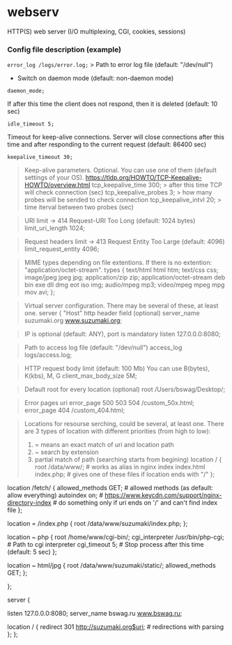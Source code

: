 # webserv
HTTP(S) web server (I/O multiplexing, CGI, cookies, sessions)

### Config file description (example)

`error_log /logs/error.log;` > Path to error log file (default: "/dev/null")

* Switch on daemon mode (default: non-daemon mode)

`daemon_mode;`

If after this time the client does not respond,
then it is deleted (default: 10 sec)

`idle_timeout 5;`

Timeout for keep-alive connections. Server will close connections after this time
and after responding to the current request (default: 86400 sec)

`keepalive_timeout 30;`

> Keep-alive parameters. Optional.
> You can use one of them (default settings of your OS).
> https://tldp.org/HOWTO/TCP-Keepalive-HOWTO/overview.html
tcp_keepalive_time 300;        > after this time TCP will check connection (sec)
tcp_keepalive_probes 3;        > how many probes will be sended to check connection
tcp_keepalive_intvl 20;        > time iterval between two probes (sec)

> URI limit -> 414 Request-URI Too Long (default: 1024 bytes)
limit_uri_length  1024;

> Request headers limit -> 413 Request Entity Too Large (default: 4096)
limit_request_entity 4096;

> MIME types depending on file extentions.
> If there is no extention: "application/octet-stream".
types {
  text/html                             html htm;
  text/css                              css;
  image/jpeg                            jpeg jpg;
  application/zip                       zip;
  application/octet-stream              deb bin exe dll dmg eot iso img;
  audio/mpeg                            mp3;
  video/mpeg                            mpeg mpg mov avi;
};

> Virtual server configuration.
> There may be several of these, at least one.
server {
  > "Host" http header field (optional)
	server_name suzumaki.org www.suzumaki.org;
  
  > IP is optional (default: ANY), port is mandatory
  listen 127.0.0.0:8080;
  
  > Path to access log file (default: "/dev/null") 
  access_log  logs/access.log;
  
  > HTTP request body limit (default: 100 Mb)
  > You can use B(bytes), K(kbs), M, G
  client_max_body_size 5M;
  
  > Default root for every location (optional)
  root /Users/bswag/Desktop/;
  
  > Error pages uri
  error_page 500 503 504 /custom_50x.html;
  error_page 404 /custom_404.html;
  
  > Locations for resourse serching, could be several, at least one.
  > There are 3 types of location with different priorities (from high to low):
  > 1. = means an exact match of uri and location path
  > 2. ~ search by extension
  > 3.   partial match of path (searching starts from begining)
  location / {
      root      /data/www/;                   # works as alias in nginx
      index     index.html index.php;         # gives one of these files if location ends with "/"
  };

  location /fetch/ {
      allowed_methods   GET;                  # allowed methods (as default: allow everything)
      autoindex     on;                       # https://www.keycdn.com/support/nginx-directory-index
                                              # do something only if uri ends on '/' and can't find index file
  };

  location = /index.php {
      root /data/www/suzumaki/index.php;
  };
  
  location ~ php {
      root /home/www/cgi-bin/;
      cgi_interpreter /usr/bin/php-cgi;       # Path to cgi interpreter
      cgi_timeout 5;                          # Stop process after this time (default: 5 sec)
  };
    
  location ~ html/jpg {
      root /data/www/suzumaki/static/;
      allowed_methods   GET;
  };
  
};

server {

  listen 127.0.0.0:8080;
  server_name bswag.ru www.bswag.ru;
  
  location / {
        redirect 301 http://suzumaki.org$uri;    # redirections with parsing
  };
};
